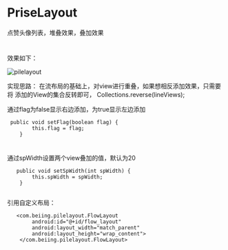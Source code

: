 # PriseLayout
点赞头像列表，堆叠效果，叠加效果
#
效果如下：

![pilelayout](https://github.com/wanghaofei/PriseLayout/blob/master/点赞.png)


实现思路：
在流布局的基础上，对view进行重叠，如果想相反添加效果，只需要将
添加的View的集合反转即可，  Collections.reverse(lineViews);

通过flag为false显示右边添加，为true显示左边添加

```
 public void setFlag(boolean flag) {
        this.flag = flag;
    }
    
```
###

通过spWidth设置两个view叠加的值，默认为20

```
   public void setSpWidth(int spWidth) {
        this.spWidth = spWidth;
    }
    
```



引用自定义布局：
    
```
   <com.beiing.pilelayout.FlowLayout
        android:id="@+id/flow_layout"
        android:layout_width="match_parent"
        android:layout_height="wrap_content">
    </com.beiing.pilelayout.FlowLayout>
    
```


    